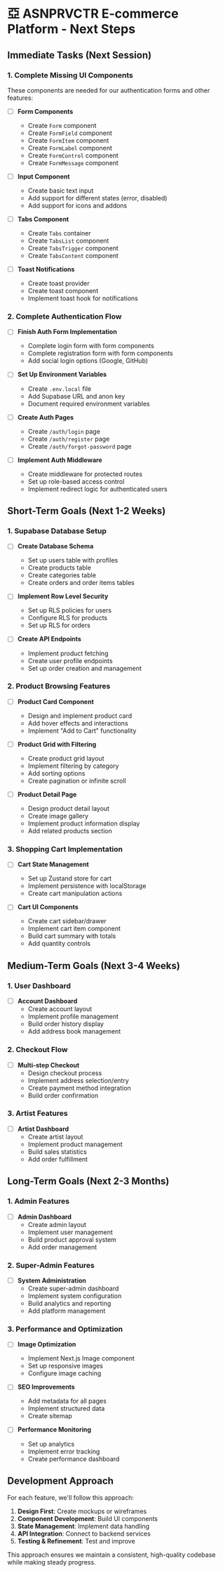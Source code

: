 # 亞 ASNPRVCTR E-commerce Platform - Next Steps

## Immediate Tasks (Next Session)

### 1. Complete Missing UI Components
These components are needed for our authentication forms and other features:

- [ ] **Form Components**
  - Create `Form` component
  - Create `FormField` component
  - Create `FormItem` component
  - Create `FormLabel` component
  - Create `FormControl` component
  - Create `FormMessage` component

- [ ] **Input Component**
  - Create basic text input
  - Add support for different states (error, disabled)
  - Add support for icons and addons

- [ ] **Tabs Component**
  - Create `Tabs` container
  - Create `TabsList` component
  - Create `TabsTrigger` component
  - Create `TabsContent` component

- [ ] **Toast Notifications**
  - Create toast provider
  - Create toast component
  - Implement toast hook for notifications

### 2. Complete Authentication Flow

- [ ] **Finish Auth Form Implementation**
  - Complete login form with form components
  - Complete registration form with form components
  - Add social login options (Google, GitHub)

- [ ] **Set Up Environment Variables**
  - Create `.env.local` file
  - Add Supabase URL and anon key
  - Document required environment variables

- [ ] **Create Auth Pages**
  - Create `/auth/login` page
  - Create `/auth/register` page
  - Create `/auth/forgot-password` page

- [ ] **Implement Auth Middleware**
  - Create middleware for protected routes
  - Set up role-based access control
  - Implement redirect logic for authenticated users

## Short-Term Goals (Next 1-2 Weeks)

### 1. Supabase Database Setup

- [ ] **Create Database Schema**
  - Set up users table with profiles
  - Create products table
  - Create categories table
  - Create orders and order items tables

- [ ] **Implement Row Level Security**
  - Set up RLS policies for users
  - Configure RLS for products
  - Set up RLS for orders

- [ ] **Create API Endpoints**
  - Implement product fetching
  - Create user profile endpoints
  - Set up order creation and management

### 2. Product Browsing Features

- [ ] **Product Card Component**
  - Design and implement product card
  - Add hover effects and interactions
  - Implement "Add to Cart" functionality

- [ ] **Product Grid with Filtering**
  - Create product grid layout
  - Implement filtering by category
  - Add sorting options
  - Create pagination or infinite scroll

- [ ] **Product Detail Page**
  - Design product detail layout
  - Create image gallery
  - Implement product information display
  - Add related products section

### 3. Shopping Cart Implementation

- [ ] **Cart State Management**
  - Set up Zustand store for cart
  - Implement persistence with localStorage
  - Create cart manipulation actions

- [ ] **Cart UI Components**
  - Create cart sidebar/drawer
  - Implement cart item component
  - Build cart summary with totals
  - Add quantity controls

## Medium-Term Goals (Next 3-4 Weeks)

### 1. User Dashboard

- [ ] **Account Dashboard**
  - Create account layout
  - Implement profile management
  - Build order history display
  - Add address book management

### 2. Checkout Flow

- [ ] **Multi-step Checkout**
  - Design checkout process
  - Implement address selection/entry
  - Create payment method integration
  - Build order confirmation

### 3. Artist Features

- [ ] **Artist Dashboard**
  - Create artist layout
  - Implement product management
  - Build sales statistics
  - Add order fulfillment

## Long-Term Goals (Next 2-3 Months)

### 1. Admin Features

- [ ] **Admin Dashboard**
  - Create admin layout
  - Implement user management
  - Build product approval system
  - Add order management

### 2. Super-Admin Features

- [ ] **System Administration**
  - Create super-admin dashboard
  - Implement system configuration
  - Build analytics and reporting
  - Add platform management

### 3. Performance and Optimization

- [ ] **Image Optimization**
  - Implement Next.js Image component
  - Set up responsive images
  - Configure image caching

- [ ] **SEO Improvements**
  - Add metadata for all pages
  - Implement structured data
  - Create sitemap

- [ ] **Performance Monitoring**
  - Set up analytics
  - Implement error tracking
  - Create performance dashboard

## Development Approach

For each feature, we'll follow this approach:

1. **Design First**: Create mockups or wireframes
2. **Component Development**: Build UI components
3. **State Management**: Implement data handling
4. **API Integration**: Connect to backend services
5. **Testing & Refinement**: Test and improve

This approach ensures we maintain a consistent, high-quality codebase while making steady progress. 